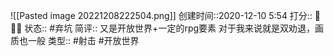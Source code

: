 ![[Pasted image 20221208222504.png]]
创建时间::2020-12-10 5:54
打分:: 💛💛🖤
状态:: #弃坑 
简评:: 又是开放世界+一定的rpg要素 对于我来说就是双劝退，画质也一般
类型:: #射击 #开放世界 
